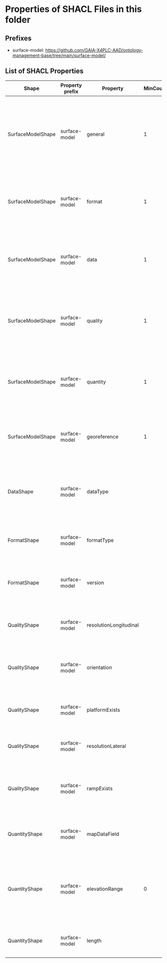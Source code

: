 # Properties of SHACL Files in this folder

## Prefixes

- surface-model: <https://github.com/GAIA-X4PLC-AAD/ontology-management-base/tree/main/surface-model/>

## List of SHACL Properties

| Shape | Property prefix | Property | MinCount | MaxCount | Description | Datatype/NodeKind | Filename |
| --- | --- | --- | --- | --- | --- | --- | --- |
| SurfaceModelShape | surface-model | general | 1 | 1 | General properties for defining a surface-model asset, including format, data, quantity, and quality attributes. |  | surface-model_shacl.ttl |
| SurfaceModelShape | surface-model | format | 1 | 1 | Contains properties that describe the format of the surface-model asset. |  | surface-model_shacl.ttl |
| SurfaceModelShape | surface-model | data | 1 | 1 | Contains properties that describe the data type of the surface-model asset. |  | surface-model_shacl.ttl |
| SurfaceModelShape | surface-model | quality | 1 | 1 | Contains properties that describe the accuracy of the surface-model asset. |  | surface-model_shacl.ttl |
| SurfaceModelShape | surface-model | quantity | 1 | 1 | Contains properties that describe the quantity of the surface-model asset. |  | surface-model_shacl.ttl |
| SurfaceModelShape | surface-model | georeference | 1 | 1 | General properties for defining the location and projection of the asset. |  | surface-model_shacl.ttl |
| DataShape | surface-model | dataType |  | 1 | Specifies the data type (e.g., height, friction) used in the surface-model asset. | <http://www.w3.org/2001/XMLSchema#string> | surface-model_shacl.ttl |
| FormatShape | surface-model | formatType |  | 1 | Defines the data type of the surface-model asset. | <http://www.w3.org/2001/XMLSchema#string> | surface-model_shacl.ttl |
| FormatShape | surface-model | version |  | 1 | Defines the version of the surface-model asset's data type. | <http://www.w3.org/2001/XMLSchema#string> | surface-model_shacl.ttl |
| QualityShape | surface-model | resolutionLongitudinal |  | 1 | Specifies the longitudinal resolution (s) in metres. | <http://www.w3.org/2001/XMLSchema#float> | surface-model_shacl.ttl |
| QualityShape | surface-model | orientation |  | 1 | Specifies the alignment at the starting position in radians. | <http://www.w3.org/2001/XMLSchema#float> | surface-model_shacl.ttl |
| QualityShape | surface-model | platformExists |  | 1 | Indicates whether a horizontal start platform exists. | <http://www.w3.org/2001/XMLSchema#boolean> | surface-model_shacl.ttl |
| QualityShape | surface-model | resolutionLateral |  | 1 | Specifies the lateral resolution (t) in metres. | <http://www.w3.org/2001/XMLSchema#float> | surface-model_shacl.ttl |
| QualityShape | surface-model | rampExists |  | 1 | Indicates whether there is a smooth ramp from the platform to the road. | <http://www.w3.org/2001/XMLSchema#boolean> | surface-model_shacl.ttl |
| QuantityShape | surface-model | mapDataField |  | 1 | Indicates whether the projection system is included in the dataset. | <http://www.w3.org/2001/XMLSchema#boolean> | surface-model_shacl.ttl |
| QuantityShape | surface-model | elevationRange | 0 | 1 | Indicates the difference between the maximum and minimum elevation values in metres. | <http://www.w3.org/2001/XMLSchema#float> | surface-model_shacl.ttl |
| QuantityShape | surface-model | length |  | 1 | Defines the total length of all elements in kilometres. | <http://www.w3.org/2001/XMLSchema#float> | surface-model_shacl.ttl |
